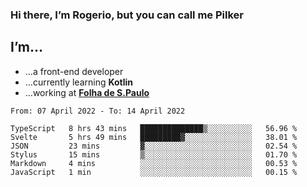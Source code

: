 ### Hi there, I’m Rogerio, but you can call me Pilker

## I’m…
- …a front-end developer
- …currently learning **Kotlin**
- …working at [**Folha de S.Paulo**](https://www.folha.com.br/)

<!--START_SECTION:waka-->

```text
From: 07 April 2022 - To: 14 April 2022

TypeScript   8 hrs 43 mins   ██████████████▒░░░░░░░░░░   56.96 %
Svelte       5 hrs 49 mins   █████████▓░░░░░░░░░░░░░░░   38.01 %
JSON         23 mins         ▓░░░░░░░░░░░░░░░░░░░░░░░░   02.54 %
Stylus       15 mins         ▒░░░░░░░░░░░░░░░░░░░░░░░░   01.70 %
Markdown     4 mins          ░░░░░░░░░░░░░░░░░░░░░░░░░   00.53 %
JavaScript   1 min           ░░░░░░░░░░░░░░░░░░░░░░░░░   00.15 %
```

<!--END_SECTION:waka-->
